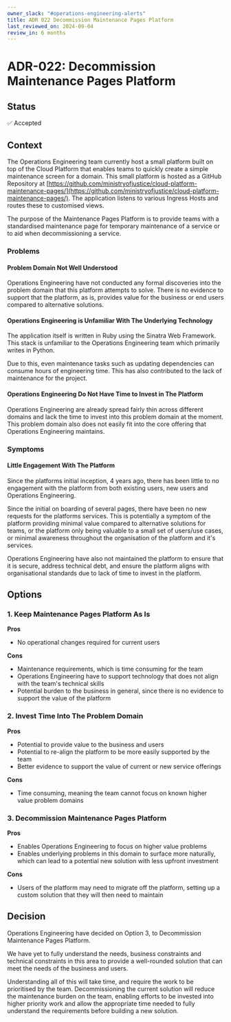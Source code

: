 ```yaml
---
owner_slack: "#operations-engineering-alerts"
title: ADR 022 Decommission Maintenance Pages Platform
last_reviewed_on: 2024-09-04
review_in: 6 months
---
```


# ADR-022: Decommission Maintenance Pages Platform

## Status

✅ Accepted

## Context

The Operations Engineering team currently host a small platform built on top of the
Cloud Platform that enables teams to quickly create a simple maintenance screen for
a domain. This small platform is hosted as a GitHub Repository at
[https://github.com/ministryofjustice/cloud-platform-maintenance-pages/](https://github.com/ministryofjustice/cloud-platform-maintenance-pages/).
The application listens to various Ingress Hosts and routes these to customised views.

The purpose of the Maintenance Pages Platform is to provide teams with a standardised
maintenance page for temporary maintenance of a service or to aid when decommissioning
a service.

### Problems

#### Problem Domain Not Well Understood

Operations Engineering have not conducted any formal discoveries into the problem domain
that this platform attempts to solve. There is no evidence to support that the platform,
as is, provides value for the business or end users compared to alternative solutions.

#### Operations Engineering is Unfamiliar With The Underlying Technology

The application itself is written in Ruby using the Sinatra Web Framework. This stack
is unfamiliar to the Operations Engineering team which primarily writes in Python.

Due to this, even maintenance tasks such as updating dependencies can consume hours
of engineering time. This has also contributed to the lack of maintenance for the project.

#### Operations Engineering Do Not Have Time to Invest in The Platform

Operations Engineering are already spread fairly thin across different domains and lack
the time to invest into this problem domain at the moment. This problem domain also does
not easily fit into the core offering that Operations Engineering maintains.

### Symptoms

#### Little Engagement With The Platform

Since the platforms initial inception, 4 years ago, there has been little to no engagement
with the platform from both existing users, new users and Operations Engineering.

Since the initial on boarding of several pages, there have been no new requests for the
platforms services. This is potentially a symptom of the platform providing minimal value
compared to alternative solutions for teams, or the platform only being valuable to a small
set of users/use cases, or minimal awareness throughout the organisation of the platform
and it's services.

Operations Engineering have also not maintained the platform to ensure that it is secure,
address technical debt, and ensure the platform aligns with organisational standards due
to lack of time to invest in the platform.

## Options

### 1. Keep Maintenance Pages Platform As Is

**Pros**

- No operational changes required for current users

**Cons**

- Maintenance requirements, which is time consuming for the team
- Operations Engineering have to support technology that does not align with the team's technical skills
- Potential burden to the business in general, since there is no evidence to support the value of the platform

### 2. Invest Time Into The Problem Domain

**Pros**

- Potential to provide value to the business and users
- Potential to re-align the platform to be more easily supported by the team
- Better evidence to support the value of current or new service offerings

**Cons**

- Time consuming, meaning the team cannot focus on known higher value problem domains

### 3. Decommission Maintenance Pages Platform

**Pros**

- Enables Operations Engineering to focus on higher value problems
- Enables underlying problems in this domain to surface more naturally, which can lead to a potential new solution with less upfront investment

**Cons**

- Users of the platform may need to migrate off the platform, setting up a custom solution that they will then need to maintain

## Decision

Operations Engineering have decided on Option 3, to Decommission Maintenance Pages Platform.

We have yet to fully understand the needs, business constraints and technical constraints in this area to provide a
well-rounded solution that can meet the needs of the business and users.

Understanding all of this will take time, and require the work to be prioritised by the team. Decommissioning the current
solution will reduce the maintenance burden on the team, enabling efforts to be invested into higher priority work and
allow the appropriate time needed to fully understand the requirements before building a new solution.
